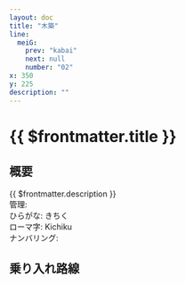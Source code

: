 ```yaml
---
layout: doc
title: "木築"
line:
  meiG:
    prev: "kabai"
    next: null
    number: "02"
x: 350
y: 225
description: ""
---
```


# {{ $frontmatter.title }}
<!-- ![駅の写真の説明](駅の写真のURL) -->

## 概要
{{ $frontmatter.description }}  
管理:   
ひらがな: きちく  
ローマ字: Kichiku  
ナンバリング: <Numberling />

## 乗り入れ路線
<LineInfo />